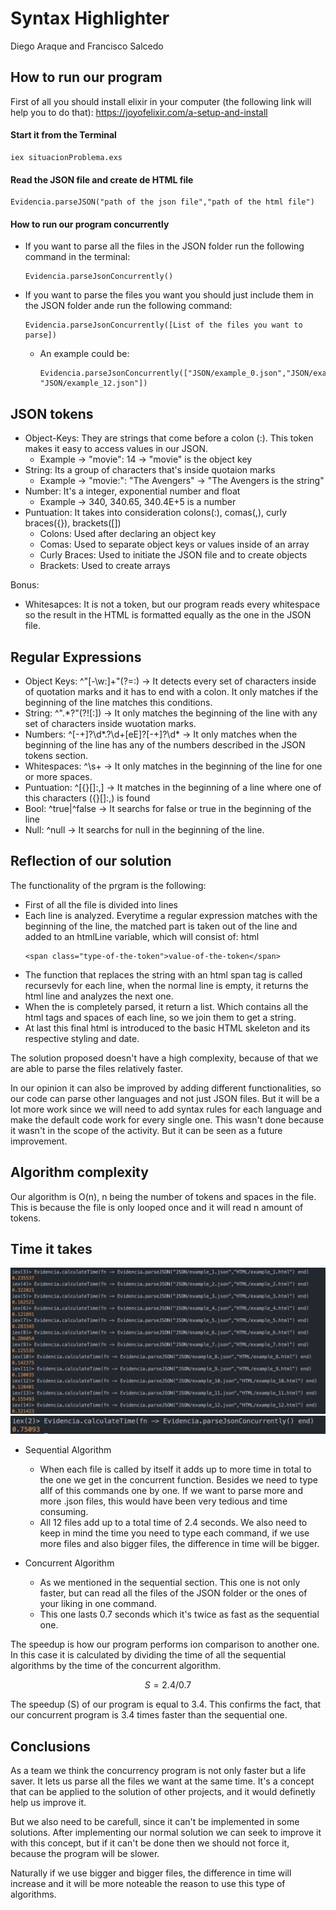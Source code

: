 # Syntax Highlighter

Diego Araque and Francisco Salcedo

## How to run our program

First of all you should install elixir in your computer (the following link will help you to do that):
https://joyofelixir.com/a-setup-and-install

#### Start it from the Terminal

```
iex situacionProblema.exs
```

#### Read the JSON file and create de HTML file

```
Evidencia.parseJSON("path of the json file","path of the html file")
```

#### How to run our program concurrently

- If you want to parse all the files in the JSON folder run the following command in the terminal:
  ```
  Evidencia.parseJsonConcurrently()
  ```
- If you want to parse the files you want you should just include them in the JSON folder ande run the following command:
  ```
  Evidencia.parseJsonConcurrently([List of the files you want to parse])
  ```
  - An example could be:
    ```
    Evidencia.parseJsonConcurrently(["JSON/example_0.json","JSON/example_7.json", "JSON/example_12.json"])
    ```

## JSON tokens

- Object-Keys: They are strings that come before a colon (:). This token makes it easy to access values in our JSON.
  - Example -> "movie": 14 -> "movie" is the object key
- String: Its a group of characters that's inside quotaion marks
  - Example -> "movie:": "The Avengers" -> "The Avengers is the string"
- Number: It's a integer, exponential number and float
  - Example -> 340, 340.65, 340.4E+5 is a number
- Puntuation: It takes into consideration colons(:), comas(,), curly braces({}), brackets([])
  - Colons: Used after declaring an object key
  - Comas: Used to separate object keys or values inside of an array
  - Curly Braces: Used to initiate the JSON file and to create objects
  - Brackets: Used to create arrays

Bonus:

- Whitesapces: It is not a token, but our program reads every whitespace so the result in the HTML is formatted equally as the one in the JSON file.

## Regular Expressions

- Object Keys: ^"[-\w:]+"(?=:) -> It detects every set of characters inside of quotation marks and it has to end with a colon. It only matches if the beginning of the line matches this conditions.
- String: ^".\*?"(?![:]) -> It only matches the beginning of the line with any set of characters inside wuotation marks.
- Numbers: ^[-+]?\d*\.?\d+[eE]?[-+]?\d* -> It only matches when the beginning of the line has any of the numbers described in the JSON tokens section.
- Whitespaces: ^\s+ -> It only matches in the beginning of the line for one or more spaces.
- Puntuation: ^[{}\[\]:,] -> It matches in the beginning of a line where one of this characters ({}[]:,) is found
- Bool: ^true|^false -> It searchs for false or true in the beginning of the line
- Null: ^null -> It searchs for null in the beginning of the line.

## Reflection of our solution

The functionality of the prgram is the following:

- First of all the file is divided into lines
- Each line is analyzed. Everytime a regular expression matches with the beginning of the line, the matched part is taken out of the line and added to an htmlLine variable, which will consist of:
  html
  ```
  <span class="type-of-the-token">value-of-the-token</span>
  ```
- The function that replaces the string with an html span tag is called recursevly for each line, when the normal line is empty, it returns the html line and analyzes the next one.
- When the is completely parsed, it return a list. Which contains all the html tags and spaces of each line, so we join them to get a string.
- At last this final html is introduced to the basic HTML skeleton and its respective styling and date.

The solution proposed doesn't have a high complexity, because of that we are able to parse the files relatively faster.

In our opinion it can also be improved by adding different functionalities, so our code can parse other languages and not just JSON files. But it will be a lot more work since we will need to add syntax rules for each language and make the default code work for every single one. This wasn't done because it wasn't in the scope of the activity. But it can be seen as a future improvement.

## Algorithm complexity

Our algorithm is O(n), n being the number of tokens and spaces in the file. This is because the file is only looped once and it will read n amount of tokens.

## Time it takes

![Sequential](./Img/sequential.png "Sequential Time")
![Concurrent](./Img/concurrent.png "Concurrent Time")

- Sequential Algorithm

  - When each file is called by itself it adds up to more time in total to the one we get in the concurrent function. Besides we need to type allf of this commands one by one. If we want to parse more and more .json files, this would have been very tedious and time consuming.
  - All 12 files add up to a total time of 2.4 seconds. We also need to keep in mind the time you need to type each command, if we use more files and also bigger files, the difference in time will be bigger.

- Concurrent Algorithm
  - As we mentioned in the sequential section. This one is not only faster, but can read all the files of the JSON folder or the ones of your liking in one command.
  - This one lasts 0.7 seconds which it's twice as fast as the sequential one.

The speedup is how our program performs ion comparison to another one. In this case it is calculated by dividing the time of all the sequential algorithms by the time of the concurrent algorithm.

```math
S = 2.4/0.7
```

The speedup (S) of our program is equal to 3.4. This confirms the fact, that our concurrent program is 3.4 times faster than the sequential one.

## Conclusions

As a team we think the concurrency program is not only faster but a life saver. It lets us parse all the files we want at the same time. It's a concept that can be applied to the solution of other projects, and it would definetly help us improve it.

But we also need to be carefull, since it can't be implemented in some solutions. After implementing our normal solution we can seek to improve it with this concept, but if it can't be done then we should not force it, because the program will be slower.

Naturally if we use bigger and bigger files, the difference in time will increase and it will be more noteable the reason to use this type of algorithms.
